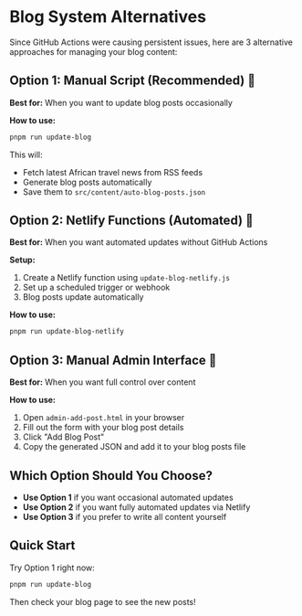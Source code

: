 # Blog System Alternatives

Since GitHub Actions were causing persistent issues, here are 3 alternative approaches for managing your blog content:

## Option 1: Manual Script (Recommended) 🎯

**Best for:** When you want to update blog posts occasionally

**How to use:**
```bash
pnpm run update-blog
```

This will:
- Fetch latest African travel news from RSS feeds
- Generate blog posts automatically
- Save them to `src/content/auto-blog-posts.json`

## Option 2: Netlify Functions (Automated) 🤖

**Best for:** When you want automated updates without GitHub Actions

**Setup:**
1. Create a Netlify function using `update-blog-netlify.js`
2. Set up a scheduled trigger or webhook
3. Blog posts update automatically

**How to use:**
```bash
pnpm run update-blog-netlify
```

## Option 3: Manual Admin Interface 📝

**Best for:** When you want full control over content

**How to use:**
1. Open `admin-add-post.html` in your browser
2. Fill out the form with your blog post details
3. Click "Add Blog Post"
4. Copy the generated JSON and add it to your blog posts file

## Which Option Should You Choose?

- **Use Option 1** if you want occasional automated updates
- **Use Option 2** if you want fully automated updates via Netlify
- **Use Option 3** if you prefer to write all content yourself

## Quick Start

Try Option 1 right now:
```bash
pnpm run update-blog
```

Then check your blog page to see the new posts!


